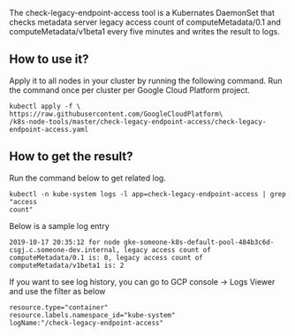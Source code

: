 The check-legacy-endpoint-access tool is a Kubernates DaemonSet that checks metadata server 
legacy access count of computeMetadata/0.1 and
computeMetadata/v1beta1 every five minutes and writes the result to logs.

## How to use it?
Apply it to all nodes in your cluster by running the
following command. Run the command once per cluster per
Google Cloud Platform project.
```
kubectl apply -f \
https://raw.githubusercontent.com/GoogleCloudPlatform\
/k8s-node-tools/master/check-legacy-endpoint-access/check-legacy-endpoint-access.yaml
```
## How to get the result?
Run the command below to get related log.
```
kubectl -n kube-system logs -l app=check-legacy-endpoint-access | grep "access
count"
```
Below is a sample log entry
```
2019-10-17 20:35:12 for node gke-someone-k8s-default-pool-484b3c6d-csgj.c.someone-dev.internal, legacy access count of computeMetadata/0.1 is: 0, legacy access count of computeMetadata/v1beta1 is: 2
```
If you want to see log history, you can go to GCP console -> Logs Viewer and use
the filter as below
```
resource.type="container"
resource.labels.namespace_id="kube-system"
logName:"/check-legacy-endpoint-access"
```
